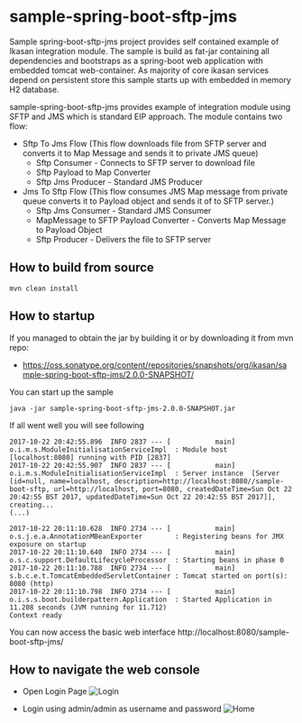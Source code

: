 # sample-spring-boot-sftp-jms

Sample spring-boot-sftp-jms project provides self contained example of Ikasan integration module. 
The sample is build as fat-jar containing all dependencies and bootstraps as a spring-boot web application with embedded tomcat web-container. 
As majority of core ikasan services depend on persistent store this sample starts up with embedded in memory H2 database.

sample-spring-boot-sftp-jms provides example of integration module using SFTP and JMS which is standard EIP approach. The module contains two flow:
* Sftp To Jms Flow (This flow downloads file from SFTP server and converts it to Map Message and sends it to private JMS queue)
  * Sftp Consumer -  Connects to SFTP server to download file
  * Sftp Payload to Map Converter
  * Sftp Jms Producer - Standard JMS Producer
* Jms To Sftp Flow (This flow consumes JMS Map message from private queue converts it to Payload object and sends it of to SFTP server.)
  * Sftp Jms Consumer - Standard JMS Consumer
  * MapMessage to SFTP Payload Converter - Converts Map Message to Payload Object
  * Sftp Producer - Delivers the file to SFTP server

## How to build from source

```
mvn clean install
```


## How to startup

If you managed to obtain the jar by building it or by downloading it from mvn repo:
* https://oss.sonatype.org/content/repositories/snapshots/org/ikasan/sample-spring-boot-sftp-jms/2.0.0-SNAPSHOT/ 

You can start up the sample 

```java -jar sample-spring-boot-sftp-jms-2.0.0-SNAPSHOT.jar```

If all went well you will see following 
```
2017-10-22 20:42:55.896  INFO 2837 --- [           main] o.i.m.s.ModuleInitialisationServiceImpl  : Module host [localhost:8080] running with PID [2837]
2017-10-22 20:42:55.907  INFO 2837 --- [           main] o.i.m.s.ModuleInitialisationServiceImpl  : Server instance  [Server [id=null, name=localhost, description=http://localhost:8080//sample-boot-sftp, url=http://localhost, port=8080, createdDateTime=Sun Oct 22 20:42:55 BST 2017, updatedDateTime=Sun Oct 22 20:42:55 BST 2017]], creating...
(...)

2017-10-22 20:11:10.628  INFO 2734 --- [           main] o.s.j.e.a.AnnotationMBeanExporter        : Registering beans for JMX exposure on startup
2017-10-22 20:11:10.640  INFO 2734 --- [           main] o.s.c.support.DefaultLifecycleProcessor  : Starting beans in phase 0
2017-10-22 20:11:10.788  INFO 2734 --- [           main] s.b.c.e.t.TomcatEmbeddedServletContainer : Tomcat started on port(s): 8080 (http)
2017-10-22 20:11:10.798  INFO 2734 --- [           main] o.i.s.s.boot.builderpattern.Application  : Started Application in 11.208 seconds (JVM running for 11.712)
Context ready
```

You can now access the basic web interface http://localhost:8080/sample-boot-sftp-jms/ 


## How to navigate the web console


* Open Login Page ![Login](../../../developer/docs/sample-images/sample-login.png) 

* Login using admin/admin as username and password ![Home](../../../developer/docs/sample-images/home-page.png) 
